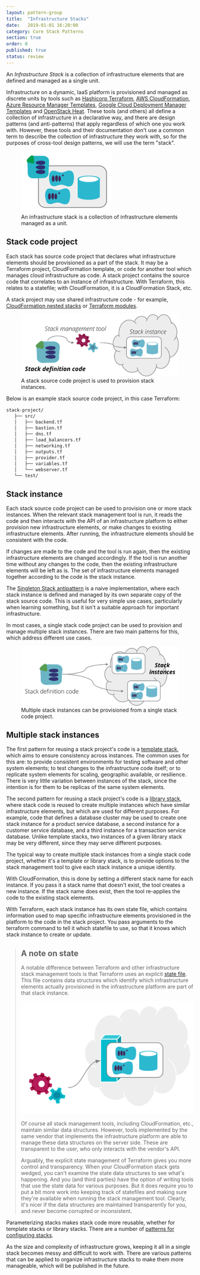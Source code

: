 ```yaml
---
layout: pattern-group
title:  "Infrastructure Stacks"
date:   2019-01-01 16:20:00
category: Core Stack Patterns
section: true
order: 0
published: true
status: review
---
```


An *Infrastructure Stack* is a collection of infrastructure elements that are defined and managed as a single unit.

Infrastructure on a dynamic, IaaS platform is provisioned and managed as discrete units by tools such as [Hashicorp Terraform](https://www.terraform.io/), [AWS CloudFormation](https://aws.amazon.com/cloudformation/), [Azure Resource Manager Templates](https://docs.microsoft.com/en-us/azure/azure-resource-manager/resource-group-overview), [Google Cloud Deployment Manager Templates](https://cloud.google.com/deployment-manager/) and [OpenStack Heat](https://wiki.openstack.org/wiki/Heat). These tools (and others) all define a collection of infrastructure in a declarative way, and there are design patterns (and anti-patterns) that apply regardless of which one you work with. However, these tools and their documentation don't use a common term to describe the collection of infrastructure they work with, so for the purposes of cross-tool design patterns, we will use the term "stack".


<figure>
  <img src="images/infrastructure-stack.png" alt="An infrastructure stack is a collection of infrastructure elements managed as a unit"/>
  <figcaption>An infrastructure stack is a collection of infrastructure elements managed as a unit.</figcaption>
</figure>


## Stack code project

Each stack has source code project that declares what infrastructure elements should be provisioned as a part of the stack. It may be a Terraform project, CloudFormation template, or code for another tool which manages cloud infrastructure as code. A stack project contains the source code that correlates to an instance of infrastructure. With Terraform, this relates to a statefile; with CloudFormation, it is a CloudFormation Stack, etc.

A stack project may use shared infrastructure code - for example, [CloudFormation nested stacks](https://aws.amazon.com/blogs/devops/use-nested-stacks-to-create-reusable-templates-and-support-role-specialization/) or [Terraform modules](https://www.terraform.io/docs/modules/index.html).


<figure>
  <img src="images/stack-source.png" alt="A stack source code project is used to provision stack instances"/>
  <figcaption>A stack source code project is used to provision stack instances.</figcaption>
</figure>


Below is an example stack source code project, in this case Terraform:

~~~ console
stack-project/
   ├── src/
   │   ├── backend.tf
   │   ├── bastion.tf
   │   ├── dns.tf
   │   ├── load_balancers.tf
   │   ├── networking.tf
   │   ├── outputs.tf
   │   ├── provider.tf
   │   ├── variables.tf
   │   └── webserver.tf
   └── test/
~~~


## Stack instance

Each stack source code project can be used to provision one or more stack instances. When the relevant stack management tool is run, it reads the code and then interacts with the API of an infrastructure platform to either provision new infrastructure elements, or make changes to existing infrastructure elements. After running, the infrastructure elements should be consistent with the code.

If changes are made to the code and the tool is run again, then the existing infrastructure elements are changed accordingly. If the tool is run another time without any changes to the code, then the existing infrastructure elements will be left as is. The set of infrastructure elements managed together according to the code is the stack instance.

The [Singleton Stack antipattern](singleton-stack.html) is a naive implementation, where each stack instance is defined and managed by its own separate copy of the stack source code. This is useful for very simple use cases, particularly when learning something, but it isn't a suitable approach for important infrastructure.

In most cases, a single stack code project can be used to provision and manage multiple stack instances. There are two main patterns for this, which address different use cases.



<figure>
  <img src="images/stack-instances.png" alt="Multiple stack instances can be provisioned from a single stack code project"/>
  <figcaption>Multiple stack instances can be provisioned from a single stack code project.</figcaption>
</figure>


## Multiple stack instances

The first pattern for reusing a stack project's code is a [template stack](template-stack.html), which aims to ensure consistency across instances. The common uses for this are: to provide consistent environments for testing software and other system elements; to test changes to the infrastructure code itself; or to replicate system elements for scaling, geographic available, or resilience. There is very little variation between instances of the stack, since the intention is for them to be replicas of the same system elements.

The second pattern for reusing a stack project's code is a [library stack](library-stack.html), where stack code is reused to create multiple instances which have similar infrastructure elements, but which are used for different purposes. For example, code that defines a database cluster may be used to create one stack instance for a product service database, a second instance for a customer service database, and a third instance for a transaction service database. Unlike template stacks, two instances of a given library stack may be very different, since they may serve different purposes.

The typical way to create multiple stack instances from a single stack code project, whether it's a template or library stack, is to provide options to the stack management tool to give each stack instance a unique identity.

With CloudFormation, this is done by setting a different stack name for each instance. If you pass it a stack name that doesn't exist, the tool creates a new instance. If the stack name does exist, then the tool re-applies the code to the existing stack elements.

With Terraform, each stack instance has its own state file, which contains information used to map specific infrastructure elements provisioned in the platform to the code in the stack project. You pass arguments to the terraform command to tell it which statefile to use, so that it knows which stack instance to create or update.


> ## A note on state
> 
> A notable difference between Terraform and other infrastructure stack management tools is that Terraform uses an explicit [state file](https://www.terraform.io/docs/state/). This file contains data structures which identify which infrastructure elements actually provisioned in the infrastructure platform are part of that stack instance.
>
> ![Stack state](images/stack-state.png)
> 
> Of course all stack management tools, including CloudFormation, etc., maintain similar data structures. However, tools implemented by the same vendor that implements the infrastructure platform are able to manage these data structures on the server side. These are transparent to the user, who only interacts with the vendor's API. 
> 
> Arguably, the explicit state management of Terraform gives you more control and transparency. When your CloudFormation stack gets wedged, you can't examine the state data structures to see what's happening. And you (and third parties) have the option of writing tools that use the state data for various purposes. But it does require you to put a bit more work into keeping track of statefiles and making sure they're available when running the stack management tool. Clearly, it's nicer if the data structures are maintained transparently for you, and never become corrupted or inconsistent.


Parameterizing stacks makes stack code more reusable, whether for template stacks or library stacks. There are a number of [patterns for configuring stacks](/patterns/stack-configuration/).

As the size and complexity of infrastructure grows, keeping it all in a single stack becomes messy and difficult to work with. There are various patterns that can be applied to organize infrastructure stacks to make them more manageable, which will be published in the future.
